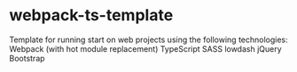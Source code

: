 # webpack-ts-template

Template for running start on web projects using the following technologies:
Webpack (with hot module replacement)
TypeScript
SASS
lowdash
jQuery
Bootstrap

